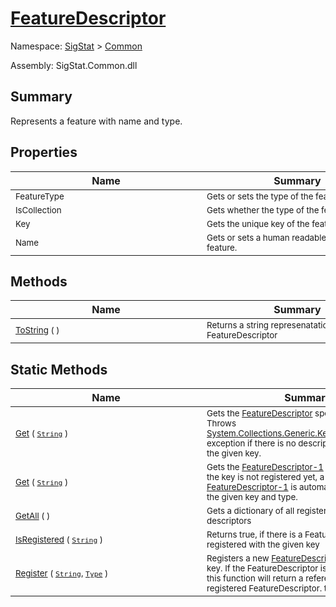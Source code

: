 # [FeatureDescriptor](./FeatureDescriptor.md)

Namespace: [SigStat]() > [Common](./README.md)

Assembly: SigStat.Common.dll

## Summary
Represents a feature with name and type.

## Properties

| Name | Summary | 
| --- | --- | 
| <sub>FeatureType</sub><div style="width: 290px"> | <sub>Gets or sets the type of the feature.</sub><div style="width: 290px"> | <br>
| <sub>IsCollection</sub><div style="width: 290px"> | <sub>Gets whether the type of the feature is List.</sub><div style="width: 290px"> | <br>
| <sub>Key</sub><div style="width: 290px"> | <sub>Gets the unique key of the feature.</sub><div style="width: 290px"> | <br>
| <sub>Name</sub><div style="width: 290px"> | <sub>Gets or sets a human readable name of the feature.</sub><div style="width: 290px"> | <br>


## Methods

| Name | Summary | 
| --- | --- | 
| <sub>[ToString](./Methods/FeatureDescriptor-100663418.md) (  )</sub><div style="width: 290px"> | <sub>Returns a string represenatation of the FeatureDescriptor</sub><div style="width: 290px"> | <br>


## Static Methods

| Name | Summary | 
| --- | --- | 
| <sub>[Get](./Methods/FeatureDescriptor-100663415.md) ( [`String`](https://docs.microsoft.com/en-us/dotnet/api/System.String) )</sub><div style="width: 290px"> | <sub>Gets the [FeatureDescriptor](https://github.com/hargitomi97/sigstat/blob/master/docs/md/SigStat/Common/FeatureDescriptor.md) specified by `key`.  Throws [System.Collections.Generic.KeyNotFoundException](https://docs.microsoft.com/en-us/dotnet/api/System.Collections.Generic.KeyNotFoundException) exception if there is no descriptor registered with the given key.</sub><div style="width: 290px"> | <br>
| <sub>[Get](./Methods/FeatureDescriptor-100663417.md) ( [`String`](https://docs.microsoft.com/en-us/dotnet/api/System.String) )</sub><div style="width: 290px"> | <sub>Gets the [FeatureDescriptor-1](https://github.com/hargitomi97/sigstat/blob/master/docs/md/SigStat/Common/FeatureDescriptor-1.md) specified by `key`.  If the key is not registered yet, a new [FeatureDescriptor-1](https://github.com/hargitomi97/sigstat/blob/master/docs/md/SigStat/Common/FeatureDescriptor-1.md) is automatically created with the given key and type.</sub><div style="width: 290px"> | <br>
| <sub>[GetAll](./Methods/FeatureDescriptor-100663416.md) (  )</sub><div style="width: 290px"> | <sub>Gets a dictionary of all registered feature descriptors</sub><div style="width: 290px"> | <br>
| <sub>[IsRegistered](./Methods/FeatureDescriptor-100663413.md) ( [`String`](https://docs.microsoft.com/en-us/dotnet/api/System.String) )</sub><div style="width: 290px"> | <sub>Returns true, if there is a FeatureDescriptor registered with the given key</sub><div style="width: 290px"> | <br>
| <sub>[Register](./Methods/FeatureDescriptor-100663414.md) ( [`String`](https://docs.microsoft.com/en-us/dotnet/api/System.String), [`Type`](https://docs.microsoft.com/en-us/dotnet/api/System.Type) )</sub><div style="width: 290px"> | <sub>Registers a new [FeatureDescriptor](https://github.com/hargitomi97/sigstat/blob/master/docs/md/SigStat/Common/FeatureDescriptor.md) with a given key.  If the FeatureDescriptor is allready registered, this function will  return a reference to the originally registered FeatureDescriptor.  to the a</sub><div style="width: 290px"> | <br>


